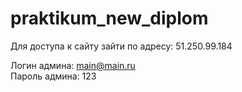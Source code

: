 # praktikum_new_diplom

Для доступа к сайту зайти по адресу: 51.250.99.184  
  
Логин админа: main@main.ru  
Пароль админа: 123